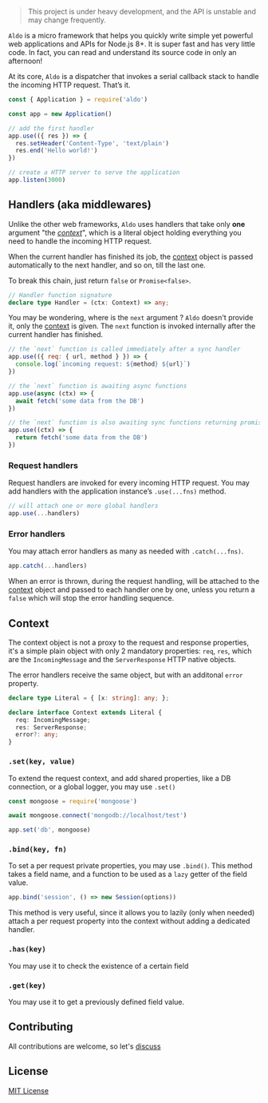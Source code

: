
> This project is under heavy development, and the API is unstable and may change frequently.

`Aldo` is a micro framework that helps you quickly write simple yet powerful web applications and APIs for Node.js 8+.
It is super fast and has very little code.
In fact, you can read and understand its source code in only an afternoon!

At its core, `Aldo` is a dispatcher that invokes a serial callback stack to handle the incoming HTTP request. That’s it.

```js
const { Application } = require('aldo')

const app = new Application()

// add the first handler
app.use(({ res }) => {
  res.setHeader('Content-Type', 'text/plain')
  res.end('Hello world!')
})

// create a HTTP server to serve the application
app.listen(3000)
```

## Handlers (aka middlewares)
Unlike the other web frameworks, `Aldo` uses handlers that take only **one** argument "the [*context*](#context)", which is a literal object holding everything you need to handle the incoming HTTP request.

When the current handler has finished its job, the [context](#context) object is passed automatically to the next handler, and so on, till the last one.

To break this chain, just return `false` or `Promise<false>`.

```ts
// Handler function signature
declare type Handler = (ctx: Context) => any;
```

You may be wondering, where is the `next` argument ?
`Aldo` doesn't provide it, only the [context](#context) is given.
The `next` function is invoked internally after the current handler has finished.

```js
// the `next` function is called immediately after a sync handler
app.use(({ req: { url, method } }) => {
  console.log(`incoming request: ${method} ${url}`)
})

// the `next` function is awaiting async functions
app.use(async (ctx) => {
  await fetch('some data from the DB')
})

// the `next` function is also awaiting sync functions returning promises
app.use((ctx) => {
  return fetch('some data from the DB')
})
```

### Request handlers
Request handlers are invoked for every incoming HTTP request.
You may add handlers with the application instance’s `.use(...fns)` method.

```js
// will attach one or more global handlers
app.use(...handlers)
```

### Error handlers
You may attach error handlers as many as needed with `.catch(...fns)`.

```js
app.catch(...handlers)
```

When an error is thrown, during the request handling, will be attached to the [context](#context) object and passed to each handler one by one, unless you return a `false` which will stop the error handling sequence.

## Context
The context object is not a proxy to the request and response properties, it's a simple plain object with only 2 mandatory properties: `req`, `res`, which are the `IncomingMessage` and the `ServerResponse` HTTP native objects.

The error handlers receive the same object, but with an additonal `error` property.

```ts
declare type Literal = { [x: string]: any; };

declare interface Context extends Literal {
  req: IncomingMessage;
  res: ServerResponse;
  error?: any;
}
```

### `.set(key, value)`
To extend the request context, and add shared properties, like a DB connection, or a global logger, you may use `.set()`

```js
const mongoose = require('mongoose')

await mongoose.connect('mongodb://localhost/test')

app.set('db', mongoose)
```

### `.bind(key, fn)`
To set a per request private properties, you may use `.bind()`. This method takes a field name, and a function to be used as a `lazy` getter of the field value.

```js
app.bind('session', () => new Session(options))
```

This method is very useful, since it allows you to lazily (only when needed) attach a per request property into the context without adding a dedicated handler.

### `.has(key)`
You may use it to check the existence of a certain field

### `.get(key)`
You may use it to get a previously defined field value.

## Contributing
All contributions are welcome, so let's [discuss](https://github.com/aldojs/aldo)

## License
[MIT License](https://opensource.org/licenses/MIT)
